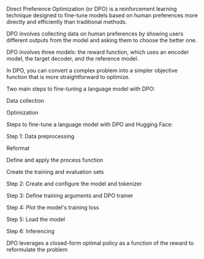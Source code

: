 Direct Preference Optimization (or DPO) is a reinforcement learning technique designed to fine-tune models based on human preferences more directly and efficiently than traditional methods.

DPO involves collecting data on human preferences by showing users different outputs from the model and asking them to choose the better one.

DPO involves three models: the reward function, which uses an encoder model, the target decoder, and the reference model.

In DPO, you can convert a complex problem into a simpler objective function that is more straightforward to optimize.

Two main steps to fine-tuning a language model with DPO:

Data collection 

Optimization

Steps to fine-tune a language model with DPO and Hugging Face:

Step 1: Data preprocessing

Reformat

Define and apply the process function

Create the training and evaluation sets

Step 2: Create and configure the model and tokenizer

Step 3: Define training arguments and DPO trainer

Step 4: Plot the model's training loss

Step 5: Load the model 

Step 6: Inferencing

DPO leverages a closed-form optimal policy as a function of the reward to reformulate the problem
